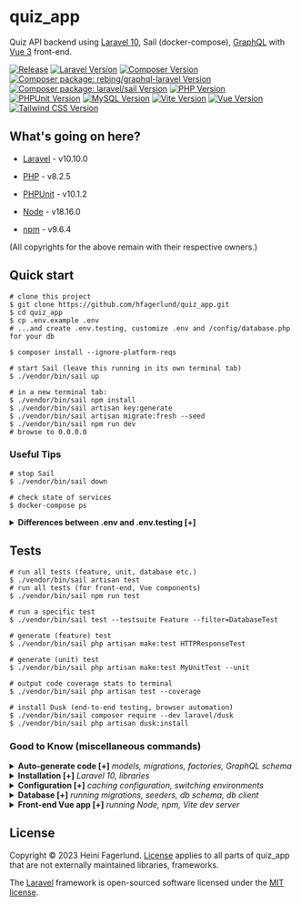 # quiz_app
Quiz API backend using [Laravel 10], Sail (docker-compose), [GraphQL] with [Vue 3] front-end.

<a href="https://github.com/hfagerlund/quiz_app/actions"><img
    src="https://github.com/hfagerlund/quiz_app/actions/workflows/release.yml/badge.svg"
    alt="Release"
  /></a>
[![Laravel Version](https://img.shields.io/badge/laravel-v10.10.0-%23f9322c.svg?style=flat-square)](https://laravel.com/) [![Composer Version](https://img.shields.io/badge/composer-v2.5.5-%234444ff.svg?style=flat-square)](https://getcomposer.org/) [![Composer package: rebing/graphql-laravel Version](https://img.shields.io/badge/laravel/rebinggraphql-v1.22.0-%23d64292.svg?style=flat-square)](https://github.com/rebing/graphql-laravel) [![Composer package: laravel/sail Version](https://img.shields.io/badge/laravel/sail-v1.22.0-%2338bdf7.svg?style=flat-square)](https://github.com/laravel/sail) [![PHP Version](https://img.shields.io/badge/php-v8.2.5-%238892bf.svg?style=flat-square)](https://php.net/) [![PHPUnit Version](https://img.shields.io/badge/phpunit-v10.1.2-%2321ffff.svg?style=flat-square)](https://phpunit.de/) [![MySQL Version](https://img.shields.io/badge/mysql-v8.0-%230074a3.svg?style=flat-square)](https://www.mysql.com/) [![Vite Version](https://img.shields.io/badge/vite-v4.4.11-%23646cff.svg?style=flat-square)](https://vitejs.dev/) [![Vue Version](https://img.shields.io/badge/vue-v3.2.36-%2342b883.svg?style=flat-square)](https://vuejs.org/) [![Tailwind CSS Version](https://img.shields.io/badge/tailwind-v4.0.0-%2338bdf8.svg?style=flat-square)](https://tailwindcss.com/)

## What's going on here?
* [Laravel] - v10.10.0
* [PHP]     - v8.2.5
* [PHPUnit] - v10.1.2

* [Node]    - v18.16.0
* [npm]     - v9.6.4

(All copyrights for the above remain with their respective owners.)

## Quick start
```console
# clone this project
$ git clone https://github.com/hfagerlund/quiz_app.git
$ cd quiz_app
$ cp .env.example .env
# ...and create .env.testing, customize .env and /config/database.php for your db

$ composer install --ignore-platform-reqs

# start Sail (leave this running in its own terminal tab)
$ ./vendor/bin/sail up

# in a new terminal tab:
$ ./vendor/bin/sail npm install
$ ./vendor/bin/sail artisan key:generate
$ ./vendor/bin/sail artisan migrate:fresh --seed
$ ./vendor/bin/sail npm run dev
# browse to 0.0.0.0
```

### Useful Tips
```console
# stop Sail
$ ./vendor/bin/sail down

# check state of services
$ docker-compose ps
```

<details>
<summary><strong>Differences between .env and .env.testing [+]</strong></summary>

<br />

| .env        |  .env.testing          |
| ------------- | ------------- |
| APP_ENV=local  | APP_ENV=testing  |
| DB_CONNECTION=mysql  | DB_CONNECTION=test1 (corresponds to `<env name="DB_CONNECTION" value="test1" />` in phpunit.xml)  |
| DB_DATABASE=db_for_application  | DB_DATABASE=db_for_testing (corresponds to `<env name="DB_DATABASE" value="db_for_testing"/>`, `<env name="APP_ENV" value="db_for_testing"/>` in phpunit.xml) |
</details>

## Tests
```console
# run all tests (feature, unit, database etc.)
$ ./vendor/bin/sail artisan test
# run all tests (for front-end, Vue components)
$ ./vendor/bin/sail npm run test

# run a specific test
$ ./vendor/bin/sail test --testsuite Feature --filter=DatabaseTest

# generate (feature) test
$ ./vendor/bin/sail php artisan make:test HTTPResponseTest

# generate (unit) test
$ ./vendor/bin/sail php artisan make:test MyUnitTest --unit

# output code coverage stats to terminal
$ ./vendor/bin/sail php artisan test --coverage

# install Dusk (end-to-end testing, browser automation)
$ ./vendor/bin/sail composer require --dev laravel/dusk
$ ./vendor/bin/sail php artisan dusk:install
```

### Good to Know (miscellaneous commands)
<!-- .................... -->
<details>
  <summary><strong>Auto-generate code [+]</strong> <em>models, migrations, factories, GraphQL schema</em></summary>

<br />

```console
# generate model, migration
$ ./vendor/bin/sail artisan make:model -m Question

# generate model, migration, factory
$ ./vendor/bin/sail artisan make:model Question -m -f

# generate GraphQL type
$ ./vendor/bin/sail artisan make:graphql:type QuestionType
```

</details>
<!-- .................... -->
<details>
  <summary><strong>Installation [+]</strong> <em>Laravel 10, libraries</em></summary>

<br />

```console
# install Laravel 10 app (including Sail, MySQL, Redis, Selenium)
$ curl -s https://laravel.build/new-sail-application | bash

# install library for GraphQL
$ ./vendor/bin/sail composer require rebing/graphql-laravel
## publish config file (from /vendor dir to /config/graphql.php)
$ ./vendor/bin/sail php artisan vendor:publish --provider="Rebing\GraphQL\GraphQLServiceProvider"
```

</details>
<!-- .................... -->
<details>
  <summary><strong>Configuration [+]</strong> <em>caching configuration, switching environments</em></summary>

<br />

```console
# cache configuration
$ ./vendor/bin/sail php artisan config:cache --env=testing

# clear configuration cache
$ ./vendor/bin/sail php artisan config:clear
```

</details>
<!-- .................... -->
<details>
  <summary><strong>Database [+]</strong> <em>running migrations, seeders, db schema, db client</em></summary>

<br />

```console
# run migrations
$ ./vendor/bin/sail artisan migrate

# drop all tables, migrate, seed db
$ ./vendor/bin/sail artisan migrate:fresh --seed

# dump database schema (ie. 'squash' migrations into a single SQL file)
$ ./vendor/bin/sail php artisan schema:dump

# access MySQL command-line client
$ ./vendor/bin/sail mysql
```

</details>
<!-- .................... -->
<details>
  <summary><strong>Front-end Vue app [+]</strong> <em>running Node, npm, Vite dev server</em></summary>

<br />

```console
# Node, npm versions
$ ./vendor/bin/sail node -v
$ ./vendor/bin/sail npm -v

# run Vite development server (provides Hot Module Replacement for Laravel application)
$ ./vendor/bin/sail npm run dev
```

</details>

## License
Copyright &copy; 2023 Heini Fagerlund. [License] applies to all parts of quiz_app that are not externally maintained libraries, frameworks.

The [Laravel] framework is open-sourced software licensed under the [MIT license].


[GraphQL]: https://github.com/rebing/graphql-laravel
[Laravel]: https://laravel.com/
[Laravel 10]: https://laravel.com/
[License]: https://github.com/hfagerlund/quiz_app/blob/main/LICENSE
[MIT license]: https://opensource.org/licenses/MIT
[Node]: https://nodejs.org/
[npm]: https://www.npmjs.com/
[PHP]: https://www.php.net/
[PHPUnit]: https://phpunit.de/
[Vue 3]: https://vuejs.org/
